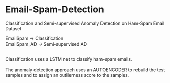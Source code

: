 # Email-Spam-Detection
Classification and Semi-supervised Anomaly Detection on Ham-Spam Email Dataset

EmailSpam -> Classification<br>
EmailSpam_AD -> Semi-supervised AD<br><br>

Classification uses a LSTM net to classify ham-spam emails.<br><br>
The anomaly detection approach uses an AUTOENCODER to rebuild the test samples and to assign an outlierness score to the samples.

